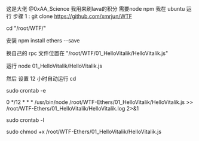 这是大佬  @0xAA_Science 
我用来刷lava的积分 
需要node  npm  我在 ubuntu 运行
步骤 1 : git clone https://github.com/xmrjun/WTF

cd  "/root/WTF/"

安装 npm install ethers --save 

换自己的 rpc 文件位置在 "/root/WTF/01_HelloVitalik/HelloVitalik.js"

运行 node 01_HelloVitalik/HelloVitalik.js  

然后 设置 12 小时自动运行 
cd

sudo crontab -e

0 */12 * * * /usr/bin/node /root/WTF-Ethers/01_HelloVitalik/HelloVitalik.js >> /root/WTF-Ethers/01_HelloVitalik/HelloVitalik.log 2>&1

sudo crontab -l

sudo chmod +x /root/WTF-Ethers/01_HelloVitalik/HelloVitalik.js 

